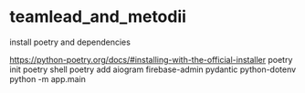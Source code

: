 # teamlead_and_metodii

install poetry and dependencies

https://python-poetry.org/docs/#installing-with-the-official-installer
poetry init
poetry shell
poetry add aiogram firebase-admin pydantic python-dotenv
python -m app.main
